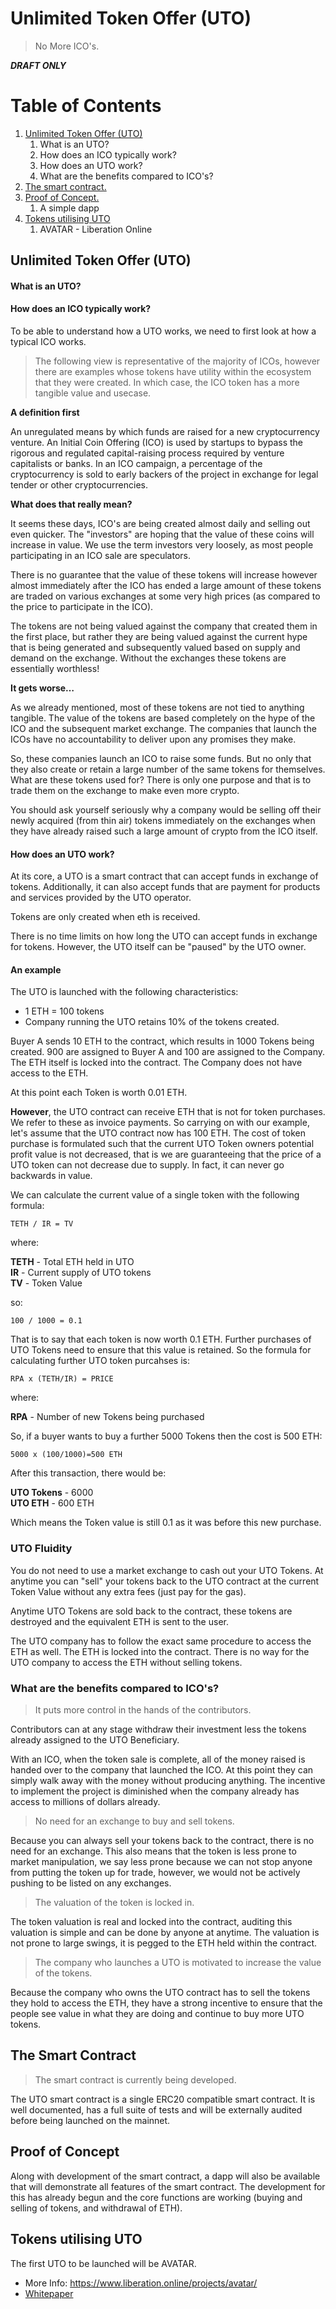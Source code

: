 # Unlimited Token Offer (UTO)
> No More ICO's.

_**DRAFT ONLY**_

# Table of Contents
1. [Unlimited Token Offer (UTO)](#uto)
    1. What is an UTO?
    2. How does an ICO typically work?
    3. How does an UTO work?
    4. What are the benefits compared to ICO's?
2. [The smart contract.](#smart-contract)
3. [Proof of Concept.](#poc)
    1. A simple dapp
4. [Tokens utilising UTO](#tokens-utilising-uto)
    1. AVATAR - Liberation Online

## Unlimited Token Offer (UTO)<a name="uto"></a>

#### What is an UTO?

#### How does an ICO typically work?
To be able to understand how a UTO works, we need to first look at how a typical ICO works.

> The following view is representative of the majority of ICOs, however there are examples whose tokens have utility within the ecosystem that they were created. In which case, the ICO token has a more tangible value and usecase.

**A definition first**

An unregulated means by which funds are raised for a new cryptocurrency venture. An Initial Coin Offering (ICO) is used by startups to bypass the rigorous and regulated capital-raising process required by venture capitalists or banks. In an ICO campaign, a percentage of the cryptocurrency is sold to early backers of the project in exchange for legal tender or other cryptocurrencies.

**What does that really mean?**

It seems these days, ICO's are being created almost daily and selling out even quicker. The "investors" are hoping that the value of these coins will increase in value. We use the term investors very loosely, as most people participating in an ICO sale are speculators.

There is no guarantee that the value of these tokens will increase however almost immediately after the ICO has ended a large amount of these tokens are traded on various exchanges at some very high prices (as compared to the price to participate in the ICO).

The tokens are not being valued against the company that created them in the first place, but rather they are being valued against the current hype that is being generated and subsequently valued based on supply and demand on the exchange. Without the exchanges these tokens are essentially worthless!

**It gets worse&hellip;**

As we already mentioned, most of these tokens are not tied to anything tangible. The value of the tokens are based completely on the hype of the ICO and the subsequent market exchange. The companies that launch the ICOs have no accountability to deliver upon any promises they make.

So, these companies launch an ICO to raise some funds. But no only that they also create or retain a large number of the same tokens for themselves. What are these tokens used for? There is only one purpose and that is to trade them on the exchange to make even more crypto.

You should ask yourself seriously why a company would be selling off their newly acquired (from thin air) tokens immediately on the exchanges when they have already raised such a large amount of crypto from the ICO itself.

#### How does an UTO work?

At its core, a UTO is a smart contract that can accept funds in exchange of tokens. Additionally, it can also accept funds that are payment for products and services provided by the UTO operator.

Tokens are only created when eth is received.

There is no time limits on how long the UTO can accept funds in exchange for tokens. However, the UTO itself can be "paused" by the UTO owner.

#### An example
The UTO is launched with the following characteristics:

* 1 ETH = 100 tokens
* Company running the UTO retains 10% of the tokens created.

Buyer A sends 10 ETH to the contract, which results in 1000 Tokens being created. 900 are assigned to Buyer A and 100 are assigned to the Company. The ETH itself is locked into the contract. The Company does not have access to the ETH.

At this point each Token is worth 0.01 ETH.

**However**, the UTO contract can receive ETH that is not for token purchases. We refer to these as invoice payments. So carrying on with our example, let's assume that the UTO contract now has 100 ETH. The cost of token purchase is formulated such that the current UTO Token owners potential profit value is not decreased, that is we are guaranteeing that the price of a UTO token can not decrease due to supply. In fact, it can never go backwards in value.

We can calculate the current value of a single token with the following formula:

`TETH / IR = TV`

where:

**TETH** - Total ETH held in UTO\
**IR** - Current supply of UTO tokens\
**TV** - Token Value

so:

`100 / 1000 = 0.1`

That is to say that each token is now worth 0.1 ETH. Further purchases of UTO Tokens need to ensure that this value is retained. So the formula for calculating further UTO token purcahses is:

`RPA x (TETH/IR) = PRICE`

where:

**RPA** - Number of new Tokens being purchased

So, if a buyer wants to buy a further 5000 Tokens then the cost is 500 ETH:

`5000 x (100/1000)=500 ETH`

After this transaction, there would be:

**UTO Tokens** - 6000\
**UTO ETH** - 600 ETH

Which means the Token value is still 0.1 as it was before this new purchase.

### UTO Fluidity
You do not need to use a market exchange to cash out your UTO Tokens. At anytime you can "sell" your tokens back to the UTO contract at the current Token Value without any extra fees (just pay for the gas).

Anytime UTO Tokens are sold back to the contract, these tokens are destroyed and the equivalent ETH is sent to the user.

The UTO company has to follow the exact same procedure to access the ETH as well. The ETH is locked into the contract. There is no way for the UTO company to access the ETH without selling tokens.

### What are the benefits compared to ICO's?
> It puts more control in the hands of the contributors.

Contributors can at any stage withdraw their investment less the tokens already assigned to the UTO Beneficiary.

With an ICO, when the token sale is complete, all of the money raised is handed over to the company that launched the ICO. At this point they can simply walk away with the money without producing anything. The incentive to implement the project is diminished when the company already has access to millions of dollars already.

> No need for an exchange to buy and sell tokens.

Because you can always sell your tokens back to the contract, there is no need for an exchange. This also means that the token is less prone to market manipulation, we say less prone because we can not stop anyone from putting the token up for trade, however, we would not be actively pushing to be listed on any exchanges.

> The valuation of the token is locked in.

The token valuation is real and locked into the contract, auditing this valuation is simple and can be done by anyone at anytime. The valuation is not prone to large swings, it is pegged to the ETH held within the contract.

> The company who launches a UTO is motivated to increase the value of the tokens.

Because the company who owns the UTO contract has to sell the tokens they hold to access the ETH, they have a strong incentive to ensure that the people see value in what they are doing and continue to buy more UTO tokens.


## The Smart Contract <a name="smart-contract"></a>
> The smart contract is currently being developed.

The UTO smart contract is a single ERC20 compatible smart contract. It is well documented, has a full suite of tests and will be externally audited before being launched on the mainnet.


## Proof of Concept <a name="poc"></a>

Along with development of the smart contract, a dapp will also be available that will demonstrate all features of the smart contract. The development for this has already begun and the core functions are working (buying and selling of tokens, and withdrawal of ETH).

## Tokens utilising UTO <a name="tokens-utilising-uto"></a>

The first UTO to be launched will be AVATAR.

- More Info: https://www.liberation.online/projects/avatar/
- [Whitepaper](avatar.md)
